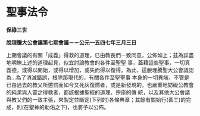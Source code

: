 # 聖事法令


**保祿三世**

**脫理騰大公會議第七期會議－－公元一五四七年三月三日**





上期會議的有關「成義」得救的道理，已由教長們一致同意，公佈如上；茲為詳盡地明瞭上述的道理起見，似宜討論教會的各件至聖聖
事，蓋藉這些聖事，一切真義德，或得以開始，或得以增加，或失而得以復得。為此，這脫理騰聖大公會議認為…為了消滅錯誤，根除那現代的，有關各件至聖聖事
本身的一切異端，不管是已由過去的教父所懲罰而如今又死灰復燃者，或是新發現的，也嚴重地妨礙公教會的純潔與人靈之得救者，都該根據聖經的道理、宗座的傳
統，以及其他大公會議與教父們的一致主張，來製定並斷定(下列的)各條典章；其餘有關始行(善工)的完成，則(在聖神的助佑之下)，也將予以公佈。


